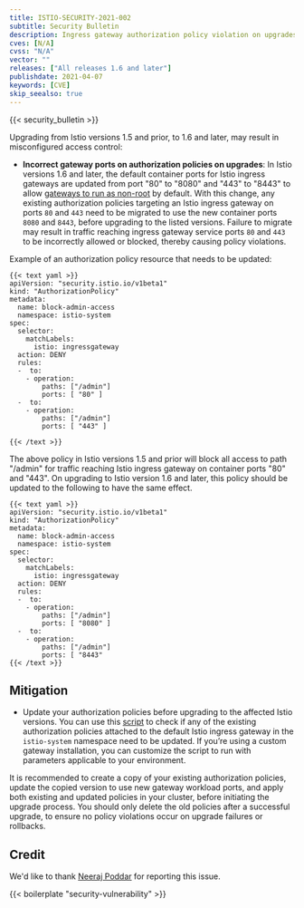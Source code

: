 ```yaml
---
title: ISTIO-SECURITY-2021-002
subtitle: Security Bulletin
description: Ingress gateway authorization policy violation on upgrades.
cves: [N/A]
cvss: "N/A"
vector: ""
releases: ["All releases 1.6 and later"]
publishdate: 2021-04-07
keywords: [CVE]
skip_seealso: true
---
```


{{< security_bulletin >}}

Upgrading from Istio versions 1.5 and prior, to 1.6 and later, may result in misconfigured access control:

- **Incorrect gateway ports on authorization policies on upgrades**: In Istio
versions 1.6 and later, the default container ports for Istio ingress
gateways are updated from port "80" to "8080" and "443" to "8443" to allow
[gateways to run as non-root](/news/releases/1.7.x/announcing-1.7/upgrade-notes/#gateways-run-as-non-root)
by default. With this change, any existing authorization policies targeting
an Istio ingress gateway on ports `80` and `443` need to be migrated to use the
new container ports `8080` and `8443`, before upgrading to the listed versions.
Failure to migrate may result in traffic reaching ingress gateway service
ports `80` and `443` to be incorrectly allowed or blocked, thereby causing policy
violations.

Example of an authorization policy resource that needs to be updated:

    {{< text yaml >}}
    apiVersion: "security.istio.io/v1beta1"
    kind: "AuthorizationPolicy"
    metadata:
      name: block-admin-access
      namespace: istio-system
    spec:
      selector:
        matchLabels:
          istio: ingressgateway
      action: DENY
      rules:
      -  to:
        - operation:
            paths: ["/admin"]
            ports: [ "80" ]
      -  to:
        - operation:
            paths: ["/admin"]
            ports: [ "443" ]

    {{< /text >}}

The above policy in Istio versions 1.5 and prior will block all access to path
"/admin" for traffic reaching Istio ingress gateway on container ports "80"
and "443". On upgrading to Istio version 1.6 and later, this policy should
be updated to the following to have the same effect.

    {{< text yaml >}}
    apiVersion: "security.istio.io/v1beta1"
    kind: "AuthorizationPolicy"
    metadata:
      name: block-admin-access
      namespace: istio-system
    spec:
      selector:
        matchLabels:
          istio: ingressgateway
      action: DENY
      rules:
      -  to:
        - operation:
            paths: ["/admin"]
            ports: [ "8080" ]
      -  to:
        - operation:
            paths: ["/admin"]
            ports: [ "8443"
    {{< /text >}}

## Mitigation

- Update your authorization policies before upgrading to the
affected Istio versions. You can use this [script](./check.sh)
to check if any of the existing authorization policies
attached to the default Istio ingress gateway in the `istio-system` namespace need
to be updated. If you’re using a custom gateway installation, you can customize
the script to run with parameters applicable to your environment.

It is recommended to create a copy of your existing authorization
policies, update the copied version to use new gateway workload ports, and
apply both existing and updated policies in your cluster, before initiating
the upgrade process. You should only delete the old policies after a
successful upgrade, to ensure no policy violations occur on upgrade
failures or rollbacks.

## Credit

We'd like to thank [Neeraj Poddar](https://twitter.com/nrjpoddar)
for reporting this issue.

{{< boilerplate "security-vulnerability" >}}
